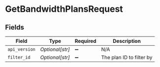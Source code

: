 # GetBandwidthPlansRequest


## Fields

| Field                    | Type                     | Required                 | Description              |
| ------------------------ | ------------------------ | ------------------------ | ------------------------ |
| `api_version`            | *Optional[str]*          | :heavy_minus_sign:       | N/A                      |
| `filter_id`              | *Optional[str]*          | :heavy_minus_sign:       | The plan ID to filter by |